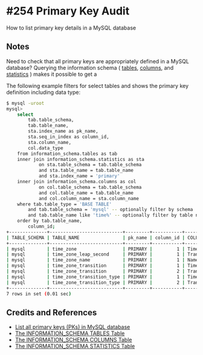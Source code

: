 # #254 Primary Key Audit

How to list primary key details in a MySQL database

## Notes

Need to check that all primary keys are appropriately defined in a MySQL database?
Querying the information schema (
[tables](https://dev.mysql.com/doc/mysql-infoschema-excerpt/5.6/en/information-schema-tables-table.html),
[columns](https://dev.mysql.com/doc/mysql-infoschema-excerpt/5.6/en/information-schema-columns-table.html), and
[statistics](https://dev.mysql.com/doc/mysql-infoschema-excerpt/5.6/en/information-schema-statistics-table.html)
) makes it possible to get a

The following example filters for select tables and shows the primary key definition including data type:

```bash
$ mysql -uroot
mysql>
    select
        tab.table_schema,
        tab.table_name,
        sta.index_name as pk_name,
        sta.seq_in_index as column_id,
        sta.column_name,
        col.data_type
    from information_schema.tables as tab
    inner join information_schema.statistics as sta
            on sta.table_schema = tab.table_schema
            and sta.table_name = tab.table_name
            and sta.index_name = 'primary'
    inner join information_schema.columns as col
            on col.table_schema = tab.table_schema
            and col.table_name = tab.table_name
            and col.column_name = sta.column_name
    where tab.table_type = 'BASE TABLE'
        and tab.table_schema = 'mysql' -- optionally filter by schema
        and tab.table_name like 'time%' -- optionally filter by table name
    order by tab.table_name,
        column_id;
+--------------+---------------------------+---------+-----------+--------------------+-----------+
| TABLE_SCHEMA | TABLE_NAME                | pk_name | column_id | COLUMN_NAME        | DATA_TYPE |
+--------------+---------------------------+---------+-----------+--------------------+-----------+
| mysql        | time_zone                 | PRIMARY |         1 | Time_zone_id       | int       |
| mysql        | time_zone_leap_second     | PRIMARY |         1 | Transition_time    | bigint    |
| mysql        | time_zone_name            | PRIMARY |         1 | Name               | char      |
| mysql        | time_zone_transition      | PRIMARY |         1 | Time_zone_id       | int       |
| mysql        | time_zone_transition      | PRIMARY |         2 | Transition_time    | bigint    |
| mysql        | time_zone_transition_type | PRIMARY |         1 | Time_zone_id       | int       |
| mysql        | time_zone_transition_type | PRIMARY |         2 | Transition_type_id | int       |
+--------------+---------------------------+---------+-----------+--------------------+-----------+
7 rows in set (0.01 sec)
```

## Credits and References

* [List all primary keys (PKs) in MySQL database](https://dataedo.com/kb/query/mysql/list-all-primary-keys-in-database)
* [The INFORMATION_SCHEMA TABLES Table](https://dev.mysql.com/doc/mysql-infoschema-excerpt/5.6/en/information-schema-tables-table.html)
* [The INFORMATION_SCHEMA COLUMNS Table](https://dev.mysql.com/doc/mysql-infoschema-excerpt/5.6/en/information-schema-columns-table.html)
* [The INFORMATION_SCHEMA STATISTICS Table](https://dev.mysql.com/doc/mysql-infoschema-excerpt/5.6/en/information-schema-statistics-table.html)
